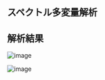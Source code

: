 ## スペクトル多変量解析


## 解析結果

![image](https://github.com/murakami9916/Spectral-Multivariate-Analysis/assets/34080190/f8b0488b-9a4a-4f34-9d1e-fa4232d49c1e)

![image](https://github.com/murakami9916/Spectral-Multivariate-Analysis/assets/34080190/16220edd-0587-4fca-b024-8d28f3cfd772)


